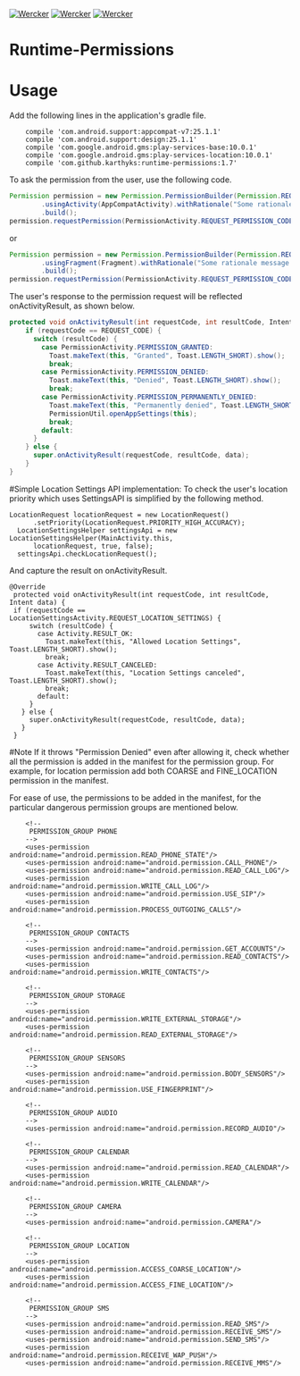 [![Wercker](https://api.travis-ci.org/karthyks/Runtime-Permissions.svg?branch=master)](https://travis-ci.org/karthyks/Runtime-Permissions) 
[![Wercker](https://img.shields.io/badge/jcenter-v1.7-green.svg)](https://bintray.com/karthik-logs/karthyks/Runtime-Permissions/1.7)
[![Wercker](https://img.shields.io/badge/Android--Arsenal-Runtime--Permissions-brightgreen.svg)](https://android-arsenal.com/details/1/4522)

# Runtime-Permissions

# Usage 

Add the following lines in the application's gradle file.
```
    compile 'com.android.support:appcompat-v7:25.1.1'
    compile 'com.android.support:design:25.1.1'
    compile 'com.google.android.gms:play-services-base:10.0.1'
    compile 'com.google.android.gms:play-services-location:10.0.1'
    compile 'com.github.karthyks:runtime-permissions:1.7'
```

To ask the permission from the user, use the following code. 

```java
Permission permission = new Permission.PermissionBuilder(Permission.REQUEST_LOCATION)
        .usingActivity(AppCompatActivity).withRationale("Some rationale message!")
        .build();
permission.requestPermission(PermissionActivity.REQUEST_PERMISSION_CODE);
```

or

```java
Permission permission = new Permission.PermissionBuilder(Permission.REQUEST_LOCATION)
        .usingFragment(Fragment).withRationale("Some rationale message!")
        .build();
permission.requestPermission(PermissionActivity.REQUEST_PERMISSION_CODE);
```

The user's response to the permission request will be reflected onActivityResult, as shown below.

```java
protected void onActivityResult(int requestCode, int resultCode, Intent data) {
    if (requestCode == REQUEST_CODE) {
      switch (resultCode) {
        case PermissionActivity.PERMISSION_GRANTED:
          Toast.makeText(this, "Granted", Toast.LENGTH_SHORT).show();
          break;
        case PermissionActivity.PERMISSION_DENIED:
          Toast.makeText(this, "Denied", Toast.LENGTH_SHORT).show();
          break;
        case PermissionActivity.PERMISSION_PERMANENTLY_DENIED:
          Toast.makeText(this, "Permanently denied", Toast.LENGTH_SHORT).show();
          PermissionUtil.openAppSettings(this);
          break;
        default:
      }
    } else {
      super.onActivityResult(requestCode, resultCode, data);
    }
}
```

#Simple Location Settings API implementation:
  To check the user's location priority which uses SettingsAPI is simplified by the following method.
  ```
  LocationRequest locationRequest = new LocationRequest()
        .setPriority(LocationRequest.PRIORITY_HIGH_ACCURACY);
    LocationSettingsHelper settingsApi = new LocationSettingsHelper(MainActivity.this,
        locationRequest, true, false);
    settingsApi.checkLocationRequest();
  ```
  
 And capture the result on onActivityResult.
 
 ```
 @Override
  protected void onActivityResult(int requestCode, int resultCode, Intent data) {
  if (requestCode == LocationSettingsActivity.REQUEST_LOCATION_SETTINGS) {
      switch (resultCode) {
        case Activity.RESULT_OK:
          Toast.makeText(this, "Allowed Location Settings", Toast.LENGTH_SHORT).show();
          break;
        case Activity.RESULT_CANCELED:
          Toast.makeText(this, "Location Settings canceled", Toast.LENGTH_SHORT).show();
          break;
        default:
      }
    } else {
      super.onActivityResult(requestCode, resultCode, data);
    }
  }
 ```
#Note
If it throws "Permission Denied" even after allowing it, check whether all the permission is added in the manifest for the permission group.
For example, for location permission add both COARSE and FINE_LOCATION permission in the manifest.

For ease of use, the permissions to be added in the manifest, for the particular dangerous permission groups are mentioned below.

```
    <!--
     PERMISSION_GROUP PHONE
    -->
    <uses-permission android:name="android.permission.READ_PHONE_STATE"/>
    <uses-permission android:name="android.permission.CALL_PHONE"/>
    <uses-permission android:name="android.permission.READ_CALL_LOG"/>
    <uses-permission android:name="android.permission.WRITE_CALL_LOG"/>
    <uses-permission android:name="android.permission.USE_SIP"/>
    <uses-permission android:name="android.permission.PROCESS_OUTGOING_CALLS"/>

    <!--
     PERMISSION_GROUP CONTACTS
    -->
    <uses-permission android:name="android.permission.GET_ACCOUNTS"/>
    <uses-permission android:name="android.permission.READ_CONTACTS"/>
    <uses-permission android:name="android.permission.WRITE_CONTACTS"/>

    <!--
     PERMISSION_GROUP STORAGE
    -->
    <uses-permission android:name="android.permission.WRITE_EXTERNAL_STORAGE"/>
    <uses-permission android:name="android.permission.READ_EXTERNAL_STORAGE"/>

    <!--
     PERMISSION_GROUP SENSORS
    -->
    <uses-permission android:name="android.permission.BODY_SENSORS"/>
    <uses-permission android:name="android.permission.USE_FINGERPRINT"/>

    <!--
     PERMISSION_GROUP AUDIO
    -->
    <uses-permission android:name="android.permission.RECORD_AUDIO"/>

    <!--
     PERMISSION_GROUP CALENDAR
    -->
    <uses-permission android:name="android.permission.READ_CALENDAR"/>
    <uses-permission android:name="android.permission.WRITE_CALENDAR"/>

    <!--
     PERMISSION_GROUP CAMERA
    -->
    <uses-permission android:name="android.permission.CAMERA"/>

    <!--
     PERMISSION_GROUP LOCATION
    -->
    <uses-permission android:name="android.permission.ACCESS_COARSE_LOCATION"/>
    <uses-permission android:name="android.permission.ACCESS_FINE_LOCATION"/>

    <!--
     PERMISSION_GROUP SMS
    -->
    <uses-permission android:name="android.permission.READ_SMS"/>
    <uses-permission android:name="android.permission.RECEIVE_SMS"/>
    <uses-permission android:name="android.permission.SEND_SMS"/>
    <uses-permission android:name="android.permission.RECEIVE_WAP_PUSH"/>
    <uses-permission android:name="android.permission.RECEIVE_MMS"/>
```
